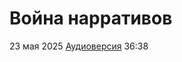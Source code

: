 # Война нарративов

23 мая 2025 [Аудиоверсия](https://paradoks-pinkera-pilotnyy-vypusk.simplecast.com/episodes/narrative-wars) 36:38

